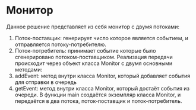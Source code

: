 <H1> Монитор </H1>

Данное решение представляет из себя монитор с двумя потоками:
1. Поток-поставщик: генерирует число которое является событием, и отправляется потоку-потребителю.
2. Поток-потребитель: принимает событие которые было сгенерировано потоком-поставщиком.
Реализация передачи происходит через объект класса Monitor с двумя основными методами:
1. addEvent: метод внутри класса Monitor, который добавляет события для отправки в очередь
2. getEvent: метод внутри класса Monitor, который достаёт события из очереди.
В функции main создаётся экземпляр класса Monitor, и передаётся в два потока, поток-поставщик и поток-потребитель.